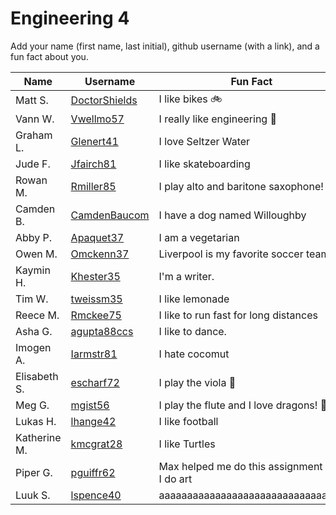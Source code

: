 # Engineering 4

Add your name (first name, last initial), github username (with a link), and a fun fact about you.

Name | Username | Fun Fact
--- | --- | ---
Matt S. | [DoctorShields](https://github.com/DoctorShields) | I like bikes :bike:
Vann W. | [Vwellmo57](https://github.com/vwellmo57) | I really like engineering :nut_and_bolt:
Graham L. | [Glenert41](https://github.com/glenert41) | I love Seltzer Water
Jude F. | [Jfairch81](https://github.com/jfairch81) | I like skateboarding
Rowan M. | [Rmiller85](https://github.com/rmiller85) | I play alto and baritone saxophone!
Camden B. | [CamdenBaucom](https://github.com/CamdenBaucom) | I have a dog named Willoughby
Abby P. | [Apaquet37](https://github.com/Apaquet37) | I am a vegetarian
Owen M. | [Omckenn37](https://github.com/omckenn37) | Liverpool is my favorite soccer team
Kaymin H. | [Khester35](https://github.com/khester35) | I'm a writer.
Tim W. |[tweissm35](https://github.com/tweissm35)| I like lemonade
Reece M. | [Rmckee75](https://github.com/rmckee75) |I like to run fast for long distances
Asha G. | [agupta88ccs](https://github.com/agupta88) | I like to dance. 
Imogen A. | [Iarmstr81](https://github.com/iarmstr81) | I hate cocomut
Elisabeth S. |[escharf72](https://github.com/escharf72) | I play the viola :violin: 
Meg G. |[mgist56](https://github.com/mgist56) | I play the flute and I love dragons! :dragon_face:
Lukas H. |[lhange42](https://github.com/lhange42) | I like football
Katherine M.  |[kmcgrat28](https://github.com/kmcgrat28) | I like Turtles
Piper G. |[pguiffr62](https://github.com/pguiffr62) | Max helped me do this assignment and I do art
Luuk S. | [lspence40](https://github.com/lspence40) | aaaaaaaaaaaaaaaaaaaaaaaaaaaaaaaaa
